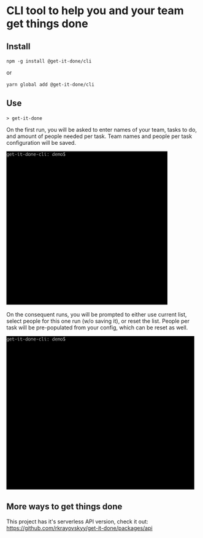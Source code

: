 # CLI tool to help you and your team get things done

## Install
```
npm -g install @get-it-done/cli
```
or
```
yarn global add @get-it-done/cli
```

## Use
```
> get-it-done
```

On the first run, you will be asked to enter names of your team, tasks to do, and amount  of people needed per task. Team names and people per task configuration will be saved.

![first run demo](packages/cli/static/demo-1st-run.gif)

On the consequent runs, you will be prompted to either use current list, select people for this one run (w/o saving it), or reset the list.
People per task will be pre-populated from your config, which can be reset as well.

![next run demo](packages/cli/static/demo-next-run.gif)

## More ways to get things done
This project has it's serverless API version, check it out: https://github.com/rkrayovskyy/get-it-done/packages/api
